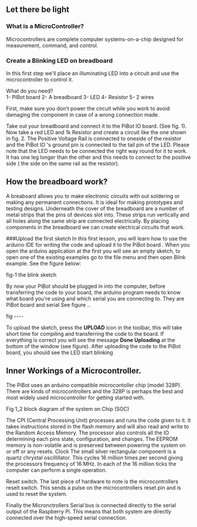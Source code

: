 ## Let there be light

### What is a MicroController?

Microcontrollers are complete computer systems-on-a-chip designed for measurement, command, and control. 


### Create a Blinking LED on breadboard 
 In this first step we'll place an illuminating LED into a circuit and use the microcontroller to control it.


What do you need?  
1- PiBot board
2- A breadboard 
3- LED 
4- Resistor
5- 2 wires

First, make sure you don't power the circuit while you work to avoid damaging the component in case of a wrong connection made. 

Take out your breadboard and connect it to the PiBot IO board. (See fig. 1). Now take a red LED and 1k Resistor and create a circuit like the one shown in fig. 2. The Positive Voltage Rail is connected to oneside of the resistor and the PiBot IO 's ground pin is connected to the tail pin of the LED. Please note that the LED needs to be connected the right way round for it to work. It has one leg longer than the other and this needs to connect to the positive side ( the side on the same rail as the resistor).


## How the breadboard work?
A breaboard allows you to make electronic circuits with out soldering or making any permanent connections. It is ideal for making prototypes and testing designs. Underneath the cover of the breadboard are a number of metal strips that the pins of devices slot into. These strips run vertically and all holes along the same strip are connected electrically. By placing components in the breadboard we can create electrical circuits that work.



###Upload the first sketch
In this first lesson, you will learn how to use the arduino IDE for writing the code and upload it to the PiBot board . When you open the arduino application at the first you will see an empty sketch, to open one of the existing examples go to the file menu and then open Blink example. See the figure below: 

fig-1 the blink sketch

By now your PiBot should be plugged in into the computer, before transferring the code to your board, the arduino program needs to know what board you're using and which serial you are connecting to. They are PiBot board and serial See figure .. 
 
fig ---- 

To upload the sketch, press the **UPLOAD** icon in the toolbar, this will take short time for compiling and transferring the code to the board. If everything is correct you will see the message  **Done Uploading** at the bottom of the window (see figure). After uploading the code to the PiBot board, you should see the LED start blinking 


## Inner Workings of a Microcontroller.  
The PiBot uses an arduino compatible microcontoller chip (model 328P). There are kinds of microcontrollers and the 328P is perhaps the best and most widely used microcontroller for getting started with.    


Fig 1_2 block diagram of the system on Chip (SOC)


The CPI (Central Processing Unit)  processes and runs the code given to it. It takes instructions stored in the flash memory and will also read and write to the Random Access Memory. The processor also controls all the IO determining each pins state, configuration, and changes. 
The EEPROM memory is non-volatile and is preserved between powering the system on or off or any resets. 
Clock 
The small silver rectangular component is a quartz chrystal oscillillator.  This cycles 16 million times per second giving the processors frequency of 16 MHz. In each of the 16 million ticks the computer can perform a single operation.

Reset switch. 
The last piece of hardware to note is the microcontrollers reselt switch. This sends a pulse on the microcontrollers reset pin and is used to reset the system. 

Finally the Micronctrollers Serial bus is connected directly to the serial output of the Raspberry Pi.  This means that both system are directly connected over the high-speed  serial connection.


